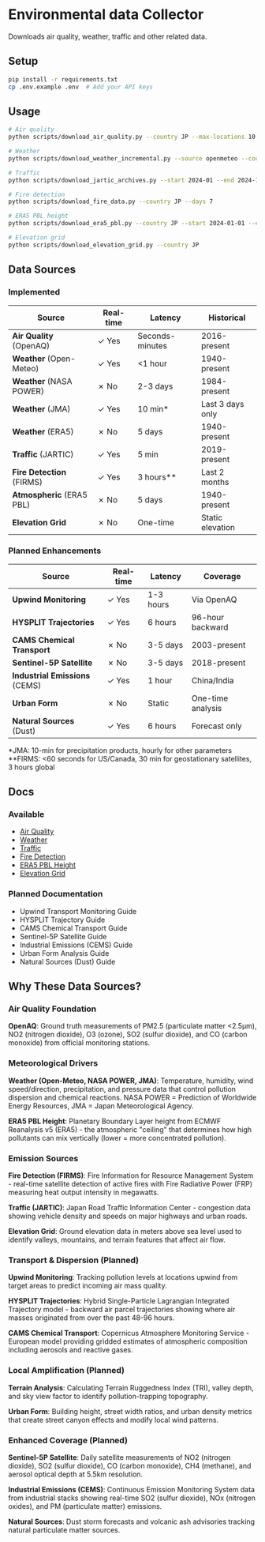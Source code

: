 # Environmental data Collector

Downloads air quality, weather, traffic and other related data.

## Setup

```bash
pip install -r requirements.txt
cp .env.example .env  # Add your API keys
```

## Usage

```bash
# Air quality
python scripts/download_air_quality.py --country JP --max-locations 10 --parallel

# Weather  
python scripts/download_weather_incremental.py --source openmeteo --country JP --start 2024-01-01 --end 2024-01-31

# Traffic
python scripts/download_jartic_archives.py --start 2024-01 --end 2024-12

# Fire detection
python scripts/download_fire_data.py --country JP --days 7

# ERA5 PBL height
python scripts/download_era5_pbl.py --country JP --start 2024-01-01 --end 2024-01-07

# Elevation grid
python scripts/download_elevation_grid.py --country JP
```

## Data Sources

### Implemented
| Source | Real-time | Latency | Historical |
|--------|-----------|---------|------------|
| **Air Quality** (OpenAQ) | ✓ Yes | Seconds-minutes | 2016-present |
| **Weather** (Open-Meteo) | ✓ Yes | <1 hour | 1940-present |
| **Weather** (NASA POWER) | ✗ No | 2-3 days | 1984-present |
| **Weather** (JMA) | ✓ Yes | 10 min* | Last 3 days only |
| **Weather** (ERA5) | ✗ No | 5 days | 1940-present |
| **Traffic** (JARTIC) | ✓ Yes | 5 min | 2019-present |
| **Fire Detection** (FIRMS) | ✓ Yes | 3 hours** | Last 2 months |
| **Atmospheric** (ERA5 PBL) | ✗ No | 5 days | 1940-present |
| **Elevation Grid** | ✗ No | One-time | Static elevation |

### Planned Enhancements
| Source | Real-time | Latency | Coverage |
|--------|-----------|---------|----------|
| **Upwind Monitoring** | ✓ Yes | 1-3 hours | Via OpenAQ |
| **HYSPLIT Trajectories** | ✓ Yes | 6 hours | 96-hour backward |
| **CAMS Chemical Transport** | ✗ No | 3-5 days | 2003-present |
| **Sentinel-5P Satellite** | ✗ No | 3-5 days | 2018-present |
| **Industrial Emissions** (CEMS) | ✓ Yes | 1 hour | China/India |
| **Urban Form** | ✗ No | Static | One-time analysis |
| **Natural Sources** (Dust) | ✓ Yes | 6 hours | Forecast only |

*JMA: 10-min for precipitation products, hourly for other parameters
**FIRMS: <60 seconds for US/Canada, 30 min for geostationary satellites, 3 hours global

## Docs

### Available
- [Air Quality](docs/AIR_QUALITY.md)
- [Weather](docs/WEATHER.md)
- [Traffic](docs/TRAFFIC.md)
- [Fire Detection](docs/FIRE_DETECTION.md)
- [ERA5 PBL Height](docs/ERA5_PBL.md)
- [Elevation Grid](docs/ELEVATION.md)

### Planned Documentation
- Upwind Transport Monitoring Guide
- HYSPLIT Trajectory Guide
- CAMS Chemical Transport Guide
- Sentinel-5P Satellite Guide
- Industrial Emissions (CEMS) Guide
- Urban Form Analysis Guide
- Natural Sources (Dust) Guide

## Why These Data Sources?

### Air Quality Foundation
**OpenAQ**: Ground truth measurements of PM2.5 (particulate matter <2.5μm), NO2 (nitrogen dioxide), O3 (ozone), SO2 (sulfur dioxide), and CO (carbon monoxide) from official monitoring stations.

### Meteorological Drivers
**Weather (Open-Meteo, NASA POWER, JMA)**: Temperature, humidity, wind speed/direction, precipitation, and pressure data that control pollution dispersion and chemical reactions. NASA POWER = Prediction of Worldwide Energy Resources, JMA = Japan Meteorological Agency.

**ERA5 PBL Height**: Planetary Boundary Layer height from ECMWF Reanalysis v5 (ERA5) - the atmospheric "ceiling" that determines how high pollutants can mix vertically (lower = more concentrated pollution).

### Emission Sources
**Fire Detection (FIRMS)**: Fire Information for Resource Management System - real-time satellite detection of active fires with Fire Radiative Power (FRP) measuring heat output intensity in megawatts.

**Traffic (JARTIC)**: Japan Road Traffic Information Center - congestion data showing vehicle density and speeds on major highways and urban roads.

**Elevation Grid**: Ground elevation data in meters above sea level used to identify valleys, mountains, and terrain features that affect air flow.

### Transport & Dispersion (Planned)
**Upwind Monitoring**: Tracking pollution levels at locations upwind from target areas to predict incoming air mass quality.

**HYSPLIT Trajectories**: Hybrid Single-Particle Lagrangian Integrated Trajectory model - backward air parcel trajectories showing where air masses originated from over the past 48-96 hours.

**CAMS Chemical Transport**: Copernicus Atmosphere Monitoring Service - European model providing gridded estimates of atmospheric composition including aerosols and reactive gases.

### Local Amplification (Planned)
**Terrain Analysis**: Calculating Terrain Ruggedness Index (TRI), valley depth, and sky view factor to identify pollution-trapping topography.

**Urban Form**: Building height, street width ratios, and urban density metrics that create street canyon effects and modify local wind patterns.

### Enhanced Coverage (Planned)
**Sentinel-5P Satellite**: Daily satellite measurements of NO2 (nitrogen dioxide), SO2 (sulfur dioxide), CO (carbon monoxide), CH4 (methane), and aerosol optical depth at 5.5km resolution.

**Industrial Emissions (CEMS)**: Continuous Emission Monitoring System data from industrial stacks showing real-time SO2 (sulfur dioxide), NOx (nitrogen oxides), and PM (particulate matter) emissions.

**Natural Sources**: Dust storm forecasts and volcanic ash advisories tracking natural particulate matter sources.
